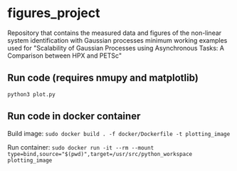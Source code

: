 # figures_project

Repository that contains the measured data and figures of the non-linear system
identification with Gaussian processes minimum working examples used for
"Scalability of Gaussian Processes using Asynchronous Tasks:
A Comparison between HPX and PETSc"

## Run code (requires nmupy and matplotlib)
`python3 plot.py`

## Run code in docker container

Build image:
`sudo docker build . -f docker/Dockerfile -t plotting_image`

Run container:
`sudo docker run -it --rm --mount type=bind,source="$(pwd)",target=/usr/src/python_workspace plotting_image`
